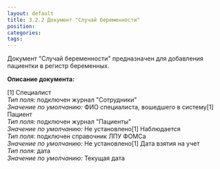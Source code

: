 ```yaml
---
layout: default
title: 3.2.2 Документ "Случай беременности"
position: 
categories: 
tags: 
---
```


Документ "Случай беременности" предназначен для добавления пациентки в регистр беременных.

**Описание документа:**

[1] Специалист  
*Тип поля:* подключен журнал "Сотрудники"  
*Значение по умолчанию:* ФИО специалиста, вошедшего в систему[1] Пациент  
*Тип поля:* подключен журнал "Пациенты"  
*Значение по умолчанию:* Не установлено[1] Наблюдается  
*Тип поля:* подключен справочник ЛПУ ФОМСа  
*Значение по умолчанию:* Не установлено[1] Дата взятия на учет  
*Тип поля:* дата  
*Значение по умолчанию:* Текущая дата 

